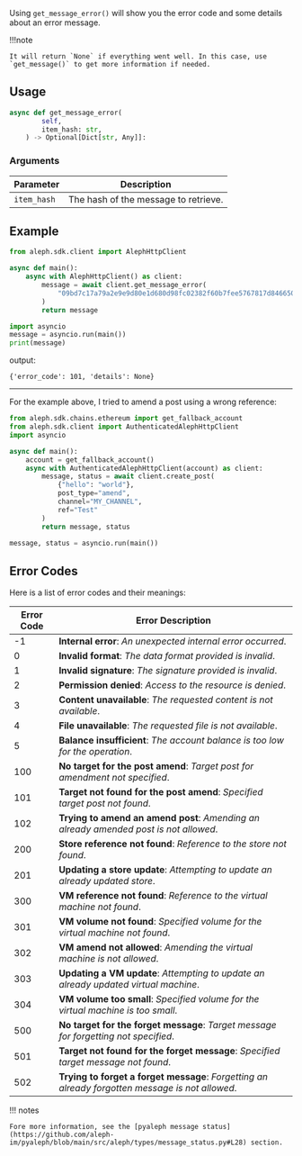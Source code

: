 Using `get_message_error()` will show you the error code and some details about an error message.

!!!note

    It will return `None` if everything went well. In this case, use `get_message()` to get more information if needed.

## Usage

```python
async def get_message_error(
        self,
        item_hash: str,
    ) -> Optional[Dict[str, Any]]:
```

### Arguments

| Parameter   | Description                           |
|-------------|---------------------------------------|
| `item_hash` | The hash of the message to retrieve.  |

## Example

```python
from aleph.sdk.client import AlephHttpClient

async def main():
    async with AlephHttpClient() as client:
        message = await client.get_message_error(
            "09bd7c17a79a2e9e9d80e1d680d98fc02382f60b7fee5767817d846650ac5e4b"
        )
        return message

import asyncio
message = asyncio.run(main())
print(message)
```

output:

```
{'error_code': 101, 'details': None}
```

---

For the example above, I tried to amend a post using a wrong reference:
```python
from aleph.sdk.chains.ethereum import get_fallback_account
from aleph.sdk.client import AuthenticatedAlephHttpClient
import asyncio

async def main():
    account = get_fallback_account()
    async with AuthenticatedAlephHttpClient(account) as client:
        message, status = await client.create_post(
            {"hello": "world"},
            post_type="amend",
            channel="MY_CHANNEL",
            ref="Test"
        )
        return message, status

message, status = asyncio.run(main())
```

## Error Codes

Here is a list of error codes and their meanings:

| Error Code | Error Description                                                                                |
|------------|--------------------------------------------------------------------------------------------------|
| -1         | **Internal error**: *An unexpected internal error occurred*.                                     |
| 0          | **Invalid format**: *The data format provided is invalid*.                                       |
| 1          | **Invalid signature**: *The signature provided is invalid*.                                      |
| 2          | **Permission denied**: *Access to the resource is denied*.                                       |
| 3          | **Content unavailable**: *The requested content is not available*.                               |
| 4          | **File unavailable**: *The requested file is not available*.                                     |
| 5          | **Balance insufficient**: *The account balance is too low for the operation*.                    |
| 100        | **No target for the post amend**: *Target post for amendment not specified*.                     |
| 101        | **Target not found for the post amend**: *Specified target post not found*.                      |
| 102        | **Trying to amend an amend post**: *Amending an already amended post is not allowed*.            |
| 200        | **Store reference not found**: *Reference to the store not found*.                               |
| 201        | **Updating a store update**: *Attempting to update an already updated store*.                    |
| 300        | **VM reference not found**: *Reference to the virtual machine not found*.                        |
| 301        | **VM volume not found**: *Specified volume for the virtual machine not found*.                   |
| 302        | **VM amend not allowed**: *Amending the virtual machine is not allowed*.                         |
| 303        | **Updating a VM update**: *Attempting to update an already updated virtual machine*.             |
| 304        | **VM volume too small**: *Specified volume for the virtual machine is too small*.                |
| 500        | **No target for the forget message**: *Target message for forgetting not specified*.             |
| 501        | **Target not found for the forget message**: *Specified target message not found*.               |
| 502        | **Trying to forget a forget message**: *Forgetting an already forgotten message is not allowed*. |

!!! notes

    Fore more information, see the [pyaleph message status](https://github.com/aleph-im/pyaleph/blob/main/src/aleph/types/message_status.py#L28) section.
